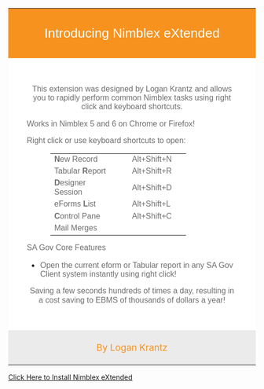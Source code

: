 <html>
    <head></head>
<body>
<div class="WordSection1">
<div align="center">
<table class="MsoTableGrid" style="background: white; border-collapse: collapse; border: none;" border="1" cellspacing="0" cellpadding="0">
<tbody>
<tr style="height: 62px;">
<td style="width: 601pt; border-color: currentcolor #007db4; border-style: none; border-width: medium 1pt; background: #f7921e none repeat scroll 0% 0%; padding: 14.2pt 1cm; height: 62px;" width="801">
<p class="MsoNormal" style="text-align: center;" align="center"><span style="font-size: 20.0pt; font-family: 'Arial',sans-serif; color: white;">Introducing Nimblex eXtended</span></p>
</td>
</tr>
<tr style="height: 66px;">
<td style="width: 601pt; border-color: currentcolor #007db4; border-style: none; border-width: medium 1pt; padding: 1cm 1cm 0cm; height: 66px;" width="801">
<p class="MsoNormal" style="margin-bottom: 12.0pt; text-align: center; line-height: 115%;" align="center"><span style="font-size: 12.0pt; line-height: 115%; font-family: 'Arial',sans-serif; color: #6e6e6e;">This extension was designed by Logan Krantz and allows you to rapidly perform common Nimblex tasks using right click and keyboard shortcuts.</span></p>
<p class="MsoNormal" style="margin-bottom: 12pt; line-height: 115%; text-align: left;" align="center"><span style="font-size: 12.0pt; line-height: 115%; font-family: 'Arial',sans-serif; color: #6e6e6e;">Works in Nimblex 5 and 6 on Chrome or Firefox!</span></p>
<p class="MsoNormal" style="margin-bottom: 12pt; line-height: 115%; text-align: left;" align="center"><span style="font-size: 12.0pt; line-height: 115%; font-family: 'Arial',sans-serif; color: #6e6e6e;">Right click or use keyboard shortcuts to open: </span></p>
<table style="background: white none repeat scroll 0% 0%; border-collapse: collapse; width: 276.333px; border-color: white; margin-left: 3em;">
<tbody>
<tr>
<td style="width: 160.333px;"><span style="font-size: 12.0pt; line-height: 115%; font-family: 'Arial',sans-serif; color: #6e6e6e;"><strong>N</strong>ew Record</span></td>
<td style="width: 109px;"><span style="font-size: 12.0pt; line-height: 115%; font-family: 'Arial',sans-serif; color: #6e6e6e;">Alt+Shift+N</span></td>
</tr>
<tr>
<td style="width: 160.333px;"><span style="font-size: 12.0pt; line-height: 115%; font-family: 'Arial',sans-serif; color: #6e6e6e;">Tabular <strong>R</strong>eport</span></td>
<td style="width: 109px;"><span style="font-size: 12.0pt; line-height: 115%; font-family: 'Arial',sans-serif; color: #6e6e6e;">Alt+Shift+R</span></td>
</tr>
<tr>
<td style="width: 160.333px;"><span style="font-size: 12.0pt; line-height: 115%; font-family: 'Arial',sans-serif; color: #6e6e6e;"><strong>D</strong>esigner Session&nbsp;&nbsp;&nbsp;&nbsp;&nbsp;&nbsp;&nbsp; <br /></span></td>
<td style="width: 109px;"><span style="font-size: 12.0pt; line-height: 115%; font-family: 'Arial',sans-serif; color: #6e6e6e;">Alt+Shift+D</span></td>
</tr>
<tr>
<td style="width: 160.333px;"><span style="font-size: 12.0pt; line-height: 115%; font-family: 'Arial',sans-serif; color: #6e6e6e;">eForms <strong>L</strong>ist</span></td>
<td style="width: 109px;"><span style="font-size: 12.0pt; line-height: 115%; font-family: 'Arial',sans-serif; color: #6e6e6e;">Alt+Shift+L</span></td>
</tr>
<tr>
<td style="width: 160.333px;"><span style="font-size: 12.0pt; line-height: 115%; font-family: 'Arial',sans-serif; color: #6e6e6e;"><strong>C</strong>ontrol Pane </span></td>
<td style="width: 109px;"><span style="font-size: 12.0pt; line-height: 115%; font-family: 'Arial',sans-serif; color: #6e6e6e;">Alt+Shift+C</span></td>
</tr>
<tr>
<td style="width: 160.333px;"><span style="font-size: 12.0pt; line-height: 115%; font-family: 'Arial',sans-serif; color: #6e6e6e;">Mail Merges</span></td>
<td style="width: 109px;"><span style="font-size: 12.0pt; line-height: 115%; font-family: 'Arial',sans-serif; color: #6e6e6e;"></span></td>
</tr>
</tbody>
</table>
<p><span style="font-size: 12.0pt; line-height: 115%; font-family: 'Arial',sans-serif; color: #6e6e6e;">SA Gov Core Features</span></p>
<ul>
<li><span style="font-size: 12.0pt; line-height: 115%; font-family: 'Arial',sans-serif; color: #6e6e6e;">Open the current eform or Tabular report in any SA Gov Client system instantly using right click!</span></li>
</ul>
<p style="text-align: center;"><span style="font-size: 12.0pt; line-height: 115%; font-family: 'Arial',sans-serif; color: #6e6e6e;">Saving a few seconds hundreds of times a day, resulting in a cost saving to EBMS of thousands of dollars a year!</span></p>
<p>&nbsp;</p>
</td>
</tr>
<tr style="height: 52px;">
<td style="width: 601pt; border-color: currentcolor #007db4; border-style: none; border-width: medium 1pt; background: #ebebeb none repeat scroll 0% 0%; padding: 5.65pt 0cm; height: 52px;" width="801">
<p class="MsoNormal" style="text-align: center;" align="center"><span style="font-size: 14.0pt; color: #f7921e;"> <span style="color: #f7921e; text-decoration: none;">By Logan Krantz</span> </span></p>
</td>
</tr>
</tbody>
</table>
</div>
</div>
        <a href="https://github.com/LoganTraceur/eXtended/raw/main/Versions/nimblex_extended-6.4-fx.xpi">Click Here to Install Nimblex eXtended </a>
    </body>
</html>
